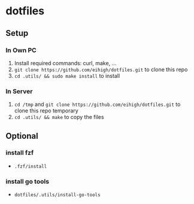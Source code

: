 # dotfiles

## Setup
### In Own PC
1. Install required commands: curl, make, ...
1. `git clone https://github.com/eihigh/dotfiles.git` to clone this repo
1. `cd .utils/ && sudo make install` to install

### In Server
1. `cd /tmp` and `git clone https://github.com/eihigh/dotfiles.git` to clone this repo temporary
1. `cd .utils/ && make` to copy the files

## Optional
### install fzf
* `.fzf/install`

### install go tools
* `dotfiles/.utils/install-go-tools`
